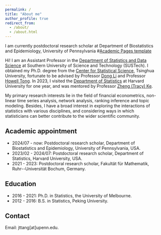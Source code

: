 ```yaml
---
permalink: /
title: "About me"
author_profile: true
redirect_from: 
  - /about/
  - /about.html
---
```


<!-- <img src="../images/??" width="600"> -->

I am currently postdoctoral research scholar at Department of Biostatistics and Epidemiology, University of Pennsylvania
#[Academic Pages template](https://github.com/academicpages/academicpages.github.io)




Hi! I am an Assistant Professor in the [Department of Statistics and Data Science](https://stat-ds.sustech.edu.cn/) at Southern University of Science and Technology (SUSTech).
I obtained my Ph.D. degree from the [Center for Statistical Science](http://www.stat.tsinghua.edu.cn/en), Tsinghua University, fortunate to be advised by Professor [Dong Li](http://www.stat.tsinghua.edu.cn/en/teachers/dongli/) and Professor [Howell Tong](https://stats.lse.ac.uk/tong/). In 2023, I visited the [Department of Statistics](https://statistics.fas.harvard.edu/home) at Harvard University for one year, and was mentored by Professor [Zheng (Tracy) Ke](https://zke.fas.harvard.edu).

My primary research interests lie in the field of financial econometrics, non-linear time series analysis, network analysis, ranking inference and topic modeling. Besides, I have a broad interest in exploring the interactions of statistics with various disciplines, and considering ways in which statisticians can better contribute to the wider scientific community.



## Academic appointment
* 2024/07 - now:  Postdoctoral research scholar, Department of Biostatistics and Epidemiology, University of Pennsylvania, USA.
* 2023/02 - 2024/07:  Postdoctoral research scholar, Department of Statistics, Harvard University, USA.
* 2021 - 2023:  Postdoctoral research scholar, Fakultät für Mathematik, Ruhr--Universität Bochum, Germany.

## Education
* 2016 - 2021:  Ph.D. in Statistics, the University of Melbourne.
* 2012 - 2016:  B.S. in Statistics, Peking University.


## Contact
Email: jttang[at]upenn.edu.

